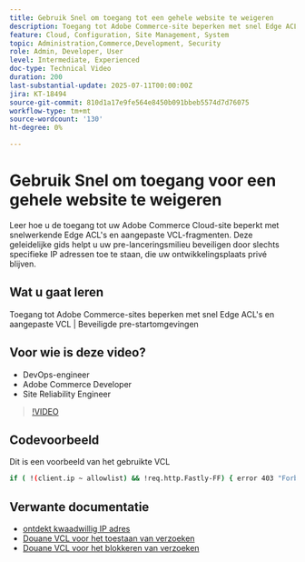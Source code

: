 ```yaml
---
title: Gebruik Snel om toegang tot een gehele website te weigeren
description: Toegang tot Adobe Commerce-site beperken met snel Edge ACL's en een aangepaste VCL
feature: Cloud, Configuration, Site Management, System
topic: Administration,Commerce,Development, Security
role: Admin, Developer, User
level: Intermediate, Experienced
doc-type: Technical Video
duration: 200
last-substantial-update: 2025-07-11T00:00:00Z
jira: KT-18494
source-git-commit: 810d1a17e9fe564e8450b091bbeb5574d7d76075
workflow-type: tm+mt
source-wordcount: '130'
ht-degree: 0%

---
```



# Gebruik Snel om toegang voor een gehele website te weigeren

Leer hoe u de toegang tot uw Adobe Commerce Cloud-site beperkt met snelwerkende Edge ACL&#39;s en aangepaste VCL-fragmenten. Deze geleidelijke gids helpt u uw pre-lanceringsmilieu beveiligen door slechts specifieke IP adressen toe te staan, die uw ontwikkelingsplaats privé blijven.

## Wat u gaat leren

Toegang tot Adobe Commerce-sites beperken met snel Edge ACL&#39;s en aangepaste VCL | Beveiligde pre-startomgevingen

## Voor wie is deze video?

* DevOps-engineer
* Adobe Commerce Developer
* Site Reliability Engineer

>[!VIDEO](https://video.tv.adobe.com/v/3464779/?learn=on&enablevpops)

## Codevoorbeeld

Dit is een voorbeeld van het gebruikte VCL

```BASH
if ( !(client.ip ~ allowlist) && !req.http.Fastly-FF) { error 403 "Forbidden";}
```

## Verwante documentatie

* [ ontdekt kwaadwillig IP adres ](https://experienceleague.adobe.com/nl/docs/commerce-learn/tutorials/tools/new-relic/malicious-ip)
* [ Douane VCL voor het toestaan van verzoeken ](https://experienceleague.adobe.com/nl/docs/commerce-on-cloud/user-guide/cdn/custom-vcl-snippets/fastly-vcl-allowlist)
* [ Douane VCL voor het blokkeren van verzoeken ](https://experienceleague.adobe.com/nl/docs/commerce-on-cloud/user-guide/cdn/custom-vcl-snippets/fastly-vcl-blocking)